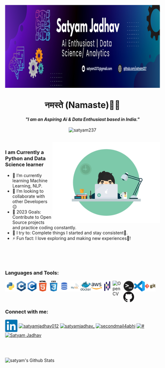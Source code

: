 <img align="center" height="270px" alt="img" src="https://github.com/satyam237/satyam237/blob/main/media/Navy%20Blue%20Geometric%20Technology%20LinkedIn%20Banner%20(1).png" />
  
<p>
  <h1 align="center"><b>नमस्ते (Namaste)🙏🏻 </b></h1>
</p>
<p>
  <h4 align="center"><b><i>"I am an Aspiring Ai & Data Enthusiast based in India."</i></b></h4>
</p>

<p align="center">
    <img src="https://komarev.com/ghpvc/?username=satyam237&label=Profile%20views&color=0e75b6&style=flat" alt="satyam237" />
</p>


<br>

<img src="https://github.com/nirala69/nirala69/blob/master/70804f7e25b11f29db904f2fa7b4cd9d.gif" width="350" align='right'>

### I am Currently a Python and Data Science learner 
- 🌱 I’m currently learning Machine Learning, NLP.
- 👯 I’m looking to collaborate with other Developers :wink:
- 🥅 2023 Goals: Contribute to Open Source projects and practice coding constantly.
- 🧗 I try to: Complete things I started and stay consistent😤.
- ⚡ Fun fact: I love exploring and making new experiences🤪!

<br>
<br>
<br>

### Languages and Tools: 

<img align="left" alt="Python" width="35px" src="https://raw.githubusercontent.com/github/explore/80688e429a7d4ef2fca1e82350fe8e3517d3494d/topics/python/python.png" />
<img align="left" alt="CPP" width="35px" src="https://raw.githubusercontent.com/github/explore/80688e429a7d4ef2fca1e82350fe8e3517d3494d/topics/cpp/cpp.png" />
<img align="left" alt="C" width="35px" src="https://raw.githubusercontent.com/devicons/devicon/master/icons/c/c-original.svg" />
<img align="left" alt="HTML5" width="35px" src="https://raw.githubusercontent.com/github/explore/80688e429a7d4ef2fca1e82350fe8e3517d3494d/topics/html/html.png" />
<img align="left" alt="CSS3" width="35px" src="https://raw.githubusercontent.com/github/explore/80688e429a7d4ef2fca1e82350fe8e3517d3494d/topics/css/css.png" />
<img align="left" alt="SQL" width="35px" src="https://raw.githubusercontent.com/github/explore/80688e429a7d4ef2fca1e82350fe8e3517d3494d/topics/sql/sql.png" />
<img align="left" alt="MySQL" width="35px" src="https://raw.githubusercontent.com/github/explore/80688e429a7d4ef2fca1e82350fe8e3517d3494d/topics/mysql/mysql.png" />
<img align="left" alt="Docker" width="35px" src="https://raw.githubusercontent.com/devicons/devicon/master/icons/docker/docker-original-wordmark.svg" />
<img align="left" alt="aws" width="35px" src="https://github.com/devicons/devicon/blob/master/icons/amazonwebservices/amazonwebservices-original-wordmark.svg" />
<img align="left" alt="pandas" width="35px" src="https://raw.githubusercontent.com/devicons/devicon/2ae2a900d2f041da66e950e4d48052658d850630/icons/pandas/pandas-original.svg" />
<img align="left" alt="OpenCV" width="35px" src="https://www.vectorlogo.zone/logos/opencv/opencv-icon.svg" />

<img align="left" alt="Linux" width="35px" src="https://raw.githubusercontent.com/github/explore/80688e429a7d4ef2fca1e82350fe8e3517d3494d/topics/terminal/terminal.png" />
<img align="left" alt="Visual Studio Code" width="35px" src="https://raw.githubusercontent.com/github/explore/80688e429a7d4ef2fca1e82350fe8e3517d3494d/topics/visual-studio-code/visual-studio-code.png" />
<img align="left" alt="Git" width="35px" src="https://raw.githubusercontent.com/github/explore/80688e429a7d4ef2fca1e82350fe8e3517d3494d/topics/git/git.png" />
<img align="left" alt="GitHub" width="35px" src="https://raw.githubusercontent.com/github/explore/78df643247d429f6cc873026c0622819ad797942/topics/github/github.png" />
<br>
<br>
<br>
<br>

<p align="center">


<h3 align="left">Connect with me:</h3>
<p align="left">
<a href="https://linkedin.com/in/satyam-jadhav-90069b248" target="blank"><img align="center" src="https://github.com/satyam237/satyam237/blob/main/media/LinkedIn_logo_initials.png" alt="satyam-jadhav-90069b248" height="40" width="40" /></a>
<a href="https://kaggle.com/satyamjadhav012" target="blank"><img align="center" src="https://raw.githubusercontent.com/rahuldkjain/github-profile-readme-generator/master/src/images/icons/Social/kaggle.svg" alt="satyamjadhav012" height="30" width="40" /></a>
<a href="https://instagram.com/satyamjadhav_" target="blank"><img align="center" src="https://raw.githubusercontent.com/rahuldkjain/github-profile-readme-generator/master/src/images/icons/Social/instagram.svg" alt="satyamjadhav_" height="30" width="40" /></a>
<a href="https://www.hackerrank.com/profile/secondmail4abhi" target="blank"><img align="center" src="https://raw.githubusercontent.com/rahuldkjain/github-profile-readme-generator/master/src/images/icons/Social/hackerrank.svg" alt="secondmail4abhi" height="30" width="40" /></a>
<a href="#" target="blank"><img align="center" src="https://raw.githubusercontent.com/rahuldkjain/github-profile-readme-generator/master/src/images/icons/Social/leet-code.svg" alt="#" height="30" width="40" /></a>
<a href="https://www.facebook.com/profile.php?id=61550427982072" target="blank"><img align="center" src="https://raw.githubusercontent.com/rahuldkjain/github-profile-readme-generator/master/src/images/icons/Social/facebook.svg" alt="Satyam Jadhav" height="30" width="40" /></a>

</p>
</p>

<br>
<br>
<br>


<img align="left" src="https://github-readme-stats.vercel.app/api?username=satyam237&&show_icons=true&include_all_commits=true&title_color=fff&icon_color=BF40BF&text_color=efefef&bg_color=24292e" alt="satyam's Github Stats" width="60%">
